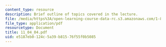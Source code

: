 ```yaml
---
content_type: resource
description: Brief outline of topics covered in the lecture.
file: /media/https%3A/open-learning-course-data-rc.s3.amazonaws.com/1-89-environmental-microbiology-fall-2004/e5187eb0124c5a39b81576f55f0b5085_11_04_04.pdf
file_type: application/pdf
resourcetype: Document
title: 11_04_04.pdf
uid: e5187eb0-124c-5a39-b815-76f55f0b5085
---
```

